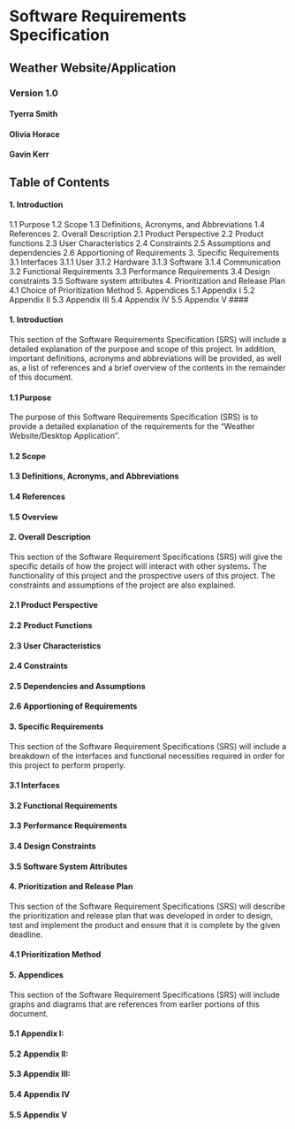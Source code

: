 # Software Requirements Specification
## Weather Website/Application
### Version 1.0
#### Tyerra Smith
#### Olivia Horace
#### Gavin Kerr
 
## Table of Contents
#### 1.   Introduction
1.1         Purpose
1.2         Scope
1.3         Definitions, Acronyms, and Abbreviations
1.4         References
2.   Overall Description
2.1         Product Perspective
2.2         Product functions
2.3         User Characteristics
2.4         Constraints
2.5         Assumptions and dependencies
2.6         Apportioning of Requirements
3.   Specific Requirements
3.1         Interfaces
3.1.1    User
3.1.2    Hardware
3.1.3    Software
3.1.4    Communication
3.2         Functional Requirements
3.3         Performance Requirements
3.4         Design constraints
3.5         Software system attributes
4.   Prioritization and Release Plan
4.1         Choice of Prioritization Method
5.   Appendices
5.1         Appendix I
5.2         Appendix II
5.3         Appendix III
5.4         Appendix IV
5.5         Appendix V ####
 
 
 
 

#### 1.   Introduction
 
This section of the Software Requirements Specification (SRS) will include a detailed explanation of the purpose and scope of this project. In addition, important definitions, acronyms and abbreviations will be provided, as well as, a list of references and a brief overview of the contents in the remainder of this document.
 
#### 1.1   	Purpose
 
The purpose of this Software Requirements Specification (SRS) is to provide a detailed explanation of the requirements for the “Weather Website/Desktop Application”.
 
#### 1.2   	Scope
 
#### 1.3   	Definitions, Acronyms, and Abbreviations
 
 
#### 1.4   	References
 
#### 1.5   	Overview
 
 
 
 
 
 
 
 






#### 2.    Overall Description
 
This section of the Software Requirement Specifications (SRS) will give the specific details of how the project will interact with other systems. The functionality of this project and the prospective users of this project. The constraints and assumptions of the project are also explained.
 
#### 2.1   	Product Perspective
 
#### 2.2   	Product Functions
 
#### 2.3   	User Characteristics
 
 
#### 2.4   	Constraints
#### 2.5   	Dependencies and Assumptions
#### 2.6   	Apportioning of Requirements
 
 
 
 
 
 
 
 
 







#### 3.   Specific Requirements
 
This section of the Software Requirement Specifications (SRS) will include a breakdown of the interfaces and functional necessities required in order for this project to perform properly.
 
#### 3.1   	Interfaces
 
#### 3.2   	Functional Requirements
 
#### 3.3   	Performance Requirements
 
 
#### 3.4   	Design Constraints
#### 3.5   	Software System Attributes
 
 
 
 
 
 
 
 
 
 









#### 4.   Prioritization and Release Plan
 
This section of the Software Requirement Specifications (SRS) will describe the prioritization and release plan that was developed in order to design, test and implement the product and ensure that it is complete by the given deadline.
 
#### 4.1   	Prioritization Method
 
 
 
 
 
 
 
 
 
 
 
 
 
 
 
 
 
 








#### 5.   Appendices
 
This section of the Software Requirement Specifications (SRS) will include graphs and diagrams that are references from earlier portions of this document.
 
#### 5.1   	Appendix I:
 
#### 5.2   	Appendix II:
 
#### 5.3   	Appendix III:
 
 
#### 5.4   	Appendix IV
#### 5.5   	Appendix V